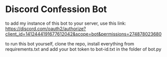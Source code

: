 # Discord Confession Bot
to add my instance of this bot to your server, use this link:
https://discord.com/oauth2/authorize?client_id=1412444191677612042&scope=bot&permissions=274878023680

to run this bot yourself, clone the repo, install everything from requirements.txt and add your bot token to bot-id.txt in the folder of bot.py
